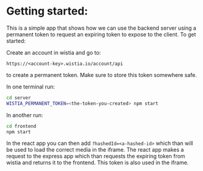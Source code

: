 # Getting started:

This is a simple app that shows how we can use the backend server using a permanent token to request
an expiring token to expose to the client. To get started:

Create an account in wistia and go to:

`https://<account-key>.wistia.io/account/api`

to create a permanent token. Make sure to store this token somewhere safe.

In one terminal run:

```sh
cd server
WISTIA_PERMANENT_TOKEN=<the-token-you-created> npm start
```

In another run:

```sh
cd frontend
npm start
```

In the react app you can then add `?hashedId=<a-hashed-id>` which than will be used to load
the correct media in the iframe. The react app makes a request to the express app which
than requests the expiring token from wistia and returns it to the frontend. This token
is also used in the iframe.

